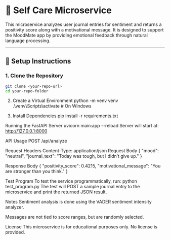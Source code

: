 # 🧠 Self Care Microservice

This microservice analyzes user journal entries for sentiment and returns a positivity score along with a motivational message. It is designed to support the MoodMate app by providing emotional feedback through natural language processing.

---

## 🚀 Setup Instructions

### 1. Clone the Repository

```bash
git clone <your-repo-url>
cd your-repo-folder
```

2. Create a Virtual Environment
python -m venv venv
.\venv\Scripts\activate   # On Windows

3. Install Dependencies
pip install -r requirements.txt

Running the FastAPI Server
uvicorn main:app --reload
Server will start at: http://127.0.0.1:8000

API Usage
POST /api/analyze

Request Headers
Content-Type: application/json
Request Body
{
  "mood": "neutral",
  "journal_text": "Today was tough, but I didn’t give up."
}

Response Body
{
  "positivity_score": 0.4215,
  "motivational_message": "You are stronger than you think."
}

 Test Program
To test the service programmatically, run:
python test_program.py
The test will POST a sample journal entry to the microservice and print the returned JSON result.

Notes
Sentiment analysis is done using the VADER sentiment intensity analyzer.

Messages are not tied to score ranges, but are randomly selected.

License
This microservice is for educational purposes only. No license is provided.
